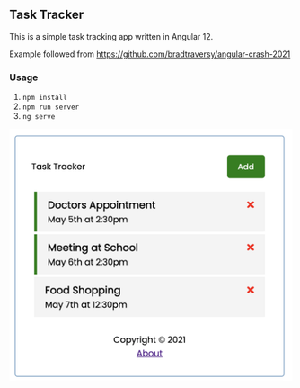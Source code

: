 ## Task Tracker

This is a simple task tracking app written in Angular 12.

Example followed from https://github.com/bradtraversy/angular-crash-2021

### Usage
1. `npm install`
2. `npm run server`
3. `ng serve`

![](screen-shot.png)

